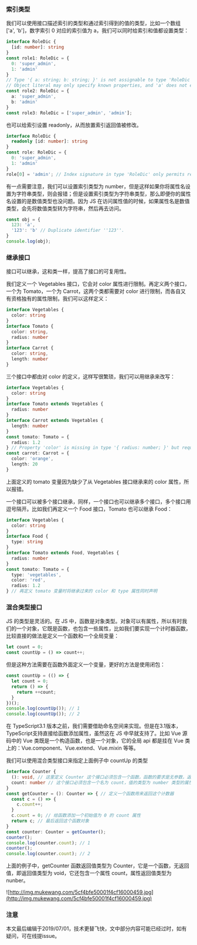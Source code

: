 ### 索引类型

我们可以使用接口描述索引的类型和通过索引得到的值的类型，比如一个数组 ['a', 'b']，数字索引 0 对应的索引值为 a，我们可以同时给索引和值都设置类型：

``` typescript
interface RoleDic {
  [id: number]: string
}
const role1: RoleDic = {
  0: 'super_admin',
  1: 'admin'
}
// Type '{ a: string; b: string; }' is not assignable to type 'RoleDic'.
// Object literal may only specify known properties, and 'a' does not exist in type 'RoleDic'.
const role2: RoleDic = {
  a: 'super_admin',
  b: 'admin'
}
const role3: RoleDic = ['super_admin', 'admin'];
```

也可以给索引设置 readonly，从而放置索引返回值被修改。

``` typescript
interface RoleDic {
  readonly [id: number]: string
}
const role: RoleDic = {
  0: 'super_admin',
  1: 'admin'
}
role[0] = 'admin'; // Index signature in type 'RoleDic' only permits reading.
```
有一点需要注意，我们可以设置索引类型为 number，但是这样如果你将属性名设置为字符串类型，则会报错；但是设置索引类型为字符串类型，那么即便你的属性名设置的是数值类型也没问题。因为 JS 在访问属性值的时候，如果属性名是数值类型，会先将数值类型转为字符串，然后再去访问。

``` typescript
const obj = {
  123: 'a',
  '123': 'b' // Duplicate identifier ''123''.
}
console.log(obj);
```

### 继承接口

接口可以继承，这和类一样，提高了接口的可复用性。

我们定义一个 Vegetables 接口，它会对 color 属性进行限制。再定义两个接口，一个为 Tomato，一个为 Carrot，这两个类都需要对 color 进行限制，而各自又有资格独有的属性限制，我们可以这样定义：

``` typescript
interface Vegetables {
  color: string
}
interface Tomato {
  color: string,
  radius: number
}
interface Carrot {
  color: string,
  length: number
}
```
三个接口中都由对 color 的定义，这样写很繁琐，我们可以用继承来改写：

``` typescript
interface Vegetables {
  color: string
}
interface Tomato extends Vegetables {
  radius: number
}
interface Carrot extends Vegetables {
  length: number
}
const tomato: Tomato = {
  radius: 1.2
} // Property 'color' is missing in type '{ radius: number; }' but required in type 'Tomato'.
const carrot: Carrot = {
  color: 'orange',
  length: 20
}
```
上面定义的 tomato 变量因为缺少了从 Vegetables 接口继承来的 color 属性，所以报错。

一个接口可以被多个接口继承，同样，一个接口也可以继承多个接口，多个接口用逗号隔开。比如我们再定义一个 Food 接口，Tomato 也可以继承 Food：

``` typescript
interface Vegetables {
  color: string
}
interface Food {
  type: string
}
interface Tomato extends Food, Vegetables {
  radius: number
}
const tomato: Tomato = {
  type: 'vegetables',
  color: 'red',
  radius: 1.2
} // 再定义 tomato 变量时将继承过来的 color 和 type 属性同时声明
```

### 混合类型接口

JS 的类型是灵活的。在 JS 中，函数是对象类型。对象可以有属性，所以有时我们的一个对象，它既是函数，也包含一些属性，比如我们要实现一个计时器函数，比较直接的做法是定义一个函数和一个全局变量：

``` javascript
let count = 0;
const countUp = () => count++;
```

但是这种方法需要在函数外面定义一个变量，更好的方法是使用闭包：

``` javascript
const countUp = (() => {
  let count = 0;
  return () => {
    return ++count;
  }
})();
console.log(countUp()); // 1
console.log(countUp()); // 2
```

在 TypeScript3.1 版本之前，我们需要借助命名空间来实现。但是在3.1版本，TypeScript支持直接给函数添加属性，虽然这在 JS 中早就支持了。比如 Vue 源码中的 Vue 类既是一个构造函数，也是一个对象，它的全局 api 都是挂在 Vue 类上的：Vue.component、Vue.extend、Vue.mixin 等等。

我们可以使用混合类型接口来指定上面例子中 countUp 的类型

``` typescript
interface Counter {
  (): void, // 这里定义 Counter 这个接口必须包含一个函数，函数的要求是无参数，返回值为 void，即无返回值
  count: number // 这个接口必须包含一个名为 count，值的类型为 number 类型的属性
}
const getCounter = (): Counter => { // 定义一个函数用来返回这个计数器
  const c = () => {
    c.count++;
  }
  c.count = 0; // 给函数添加一个初始值为 0 的 count 属性 
  return c; // 最后返回这个函数对象
}
const counter: Counter = getCounter();
counter();
console.log(counter.count); // 1
counter();
console.log(counter.count); // 2
```

上面的例子中，getCounter 函数返回值类型为 Counter，它是一个函数，无返回值，即返回值类型为 void，它还包含一个属性 count，属性返回值类型为 nunber。

![http://img.mukewang.com/5cf4bfe50001f4cf16000459.jpg](http://img.mukewang.com/5cf4bfe50001f4cf16000459.jpg)

### 注意

本文最后编辑于2019/07/01，技术更替飞快，文中部分内容可能已经过时，如有疑问，可在线提issue。